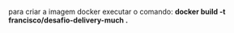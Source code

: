 para criar a imagem docker executar o comando: <B> docker build -t francisco/desafio-delivery-much .</B>


